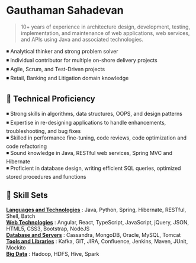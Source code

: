 # Gauthaman Sahadevan
> 10+ years of experience in architecture design, development, testing, implementation, and maintenance of web applications, web services, and APIs using Java and associated technologies.

:black_medium_small_square:  Analytical thinker and strong problem solver\
:black_medium_small_square:  Individual contributor for multiple on-shore delivery projects\
:black_medium_small_square:  Agile, Scrum, and Test-Driven projects\
:black_medium_small_square:  Retail, Banking and Litigation domain knowledge

:muscle: Technical Proficiency 
---
:black_medium_small_square:  Strong skills in algorithms, data structures, OOPS, and design patterns\
:black_medium_small_square:  Expertise in re-designing applications to handle enhancements, troubleshooting, and bug fixes\
:black_medium_small_square:  Skilled in performance fine-tuning, code reviews, code optimization and code refactoring\
:black_medium_small_square:  Sound knowledge in Java, RESTful web services, Spring MVC and Hibernate\
:black_medium_small_square:  Proficient in database design, writing efficient SQL queries, optimized stored procedures and functions  

:speech_balloon: Skill Sets
---
__<ins>Languages and Technologies</ins>__ : Java, Python, Spring, Hibernate, RESTful, Shell, Batch\
__<ins>Web Technologies</ins>__ : Angular, React, TypeScript, JavaScript, jQuery, JSON, HTML5, CSS3, Bootstrap, NodeJS\
__<ins>Database and Servers</ins>__ : Cassandra, MongoDB, Oracle, MySQL, Tomcat\
__<ins>Tools and Libraries</ins>__ : Kafka, GIT, JIRA, Confluence, Jenkins, Maven, JUnit, Mockito\
__<ins>Big Data</ins>__ : Hadoop, HDFS, Hive, Spark


